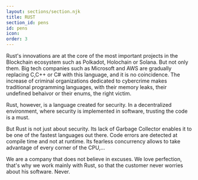 ```yaml
---
layout: sections/section.njk
title: RUST
section_id: pens
id: pens
icon: 
order: 3
---
```


Rust's innovations are at the core of the most important projects in the Blockchain ecosystem such as Polkadot, Holochain or Solana. But not only them. Big tech companies such as Microsoft and AWS are gradually replacing C,C++ or C# with this language, and it is no coincidence. The increase of criminal organizations dedicated to cybercrime makes traditional programming languages, with their memory leaks, their undefined behaivor or their enums, the right victim. 

Rust, however, is a language created for security. In a decentralized environment, where security is implemented in software, trusting the code is a must. 

But Rust is not just about security. Its lack of Garbage Collector enables it to be one of the fastest languages out there. Code errors are detected at compile time and not at runtime. Its fearless concurrency allows to take advantage of every corner of the CPU,... 

We are a company that does not believe in excuses. We love perfection, that's why we work mainly with Rust, so that the customer never worries about his software. Never.

